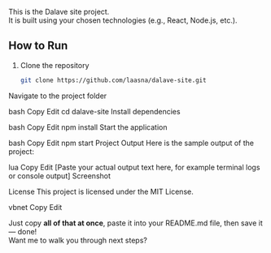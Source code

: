
This is the Dalave site project.  
It is built using your chosen technologies (e.g., React, Node.js, etc.).

## How to Run

1. Clone the repository  
   ```bash
   git clone https://github.com/laasna/dalave-site.git
Navigate to the project folder

bash
Copy
Edit
cd dalave-site
Install dependencies

bash
Copy
Edit
npm install
Start the application

bash
Copy
Edit
npm start
Project Output
Here is the sample output of the project:

lua
Copy
Edit
[Paste your actual output text here, for example terminal logs or console output]
Screenshot

License
This project is licensed under the MIT License.

vbnet
Copy
Edit

Just copy **all of that at once**, paste it into your README.md file, then save it — done!  
Want me to walk you through next steps?

